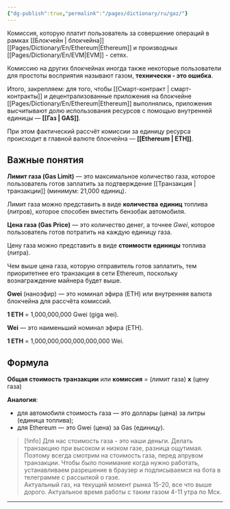 ```yaml
---
{"dg-publish":true,"permalink":"/pages/dictionary/ru/gaz/"}
---
```



Комиссия, которую платит пользователь за совершение операций в рамках [[Блокчейн \| блокчейна]] [[Pages/Dictionary/En/Ethereum\|Ethereum]] и производных [[Pages/Dictionary/En/EVM\|EVM]] - сетях.

Комиссию на других блокчейнах иногда также некоторые пользователи для простоты восприятия называют газом, **технически - это ошибка**.

Итого, закрепляем: для того, чтобы [[Смарт-контракт \| смарт-контракты]] и децентрализованные приложения на блокчейне [[Pages/Dictionary/En/Ethereum\|Ethereum]] выполнялись, приложения высчитывают долю использования ресурсов с помощью внутренней единицы — **[[Газ \| GAS]]**.

При этом фактический рассчёт комиссии за единицу ресурса происходит в главной валюте блокчейна — **[[Ethereum \| ETH]]**.

## Важные понятия

**Лимит газа (Gas Limit)** — это максимальное количество газа, которое пользователь готов заплатить за подтверждение [[Транзакция \| транзакции]] (минимум: 21,000 единиц).

Лимит газа можно представить в виде **количества** **единиц** топлива (литров), которое способен вместить бензобак автомобиля.

**Цена газа (Gas Price)** — это количество денег, а точнее _Gwei_, которое пользователь готов потратить на каждую единицу газа.

Цену газа можно представить в виде **стоимости** **единицы** топлива (литра).

Чем выше цена газа, которую отправитель готов заплатить, тем приоритетнее его транзакция в сети Ethereum, поскольку вознаграждение майнера будет выше.

**Gwei** (наноэфир) — это номинал эфира (ETH) или внутренняя валюта блокчейна для рассчёта комиссий.

**1 ETH** = 1,000,000,000 Gwei (giga wei).

**Wei** — это наименьший номинал эфира (ETH).

**1 ETH** = 1,000,000,000,000,000,000 Wei.

## Формула

**Общая стоимость транзакции** или **комиссия** = (лимит газа) **х** (цену газа)

**Аналогия**:

* для автомобиля стоимость газа — это доллары (цена) за литры (единица топлива);
* для Ethereum — это Gwei (цена) за Gas (единицу).

> [!info]
> Для нас стоимость газа - это наши деньги. Делать транзакцию при высоком и низком газе, разница ощутимая. Поэтому всегда смотрим на стоимость газа, перед апрувом транзакции. Чтобы было понимание когда нужно работать, устанавливаем разрешение в браузер и подписываемся на бота в телеграмме с рассылкой о газе.  
Актуальный газ, на текущий момент рынка 15-20, все что выше дорого. Актуальное время работы с таким газом 4-11 утра по Мск.

---
